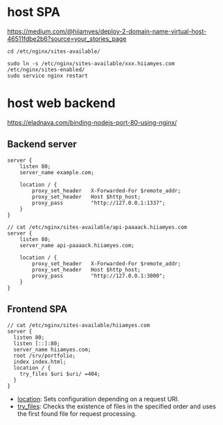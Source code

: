 # host SPA

https://medium.com/@hiiamyes/deploy-2-domain-name-virtual-host-46511fdbe2b6?source=your_stories_page

```
cd /etc/nginx/sites-available/

sudo ln -s /etc/nginx/sites-available/xxx.hiiamyes.com /etc/nginx/sites-enabled/
sudo service nginx restart
```

# host web backend

https://eladnava.com/binding-nodejs-port-80-using-nginx/

## Backend server

```
server {
    listen 80;
    server_name example.com;

    location / {
        proxy_set_header   X-Forwarded-For $remote_addr;
        proxy_set_header   Host $http_host;
        proxy_pass         "http://127.0.0.1:1337";
    }
}

// cat /etc/nginx/sites-available/api-paaaack.hiiamyes.com
server {
    listen 80;
    server_name api-paaaack.hiiamyes.com;

    location / {
        proxy_set_header   X-Forwarded-For $remote_addr;
        proxy_set_header   Host $http_host;
        proxy_pass         "http://127.0.0.1:3000";
    }
}
```

## Frontend SPA

```
// cat /etc/nginx/sites-available/hiiamyes.com
server {
  listen 80;
  listen [::]:80;
  server_name hiiamyes.com;
  root /srv/portfolio;
  index index.html;
  location / {
    try_files $uri $uri/ =404;
  }
}
```

- [location](http://nginx.org/en/docs/http/ngx_http_core_module.html#location): Sets configuration depending on a request URI.
- [try_files](http://nginx.org/en/docs/http/ngx_http_core_module.html#try_files): Checks the existence of files in the specified order and uses the first found file for request processing.

